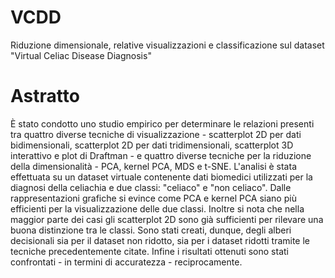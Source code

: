 # VCDD
Riduzione dimensionale, relative visualizzazioni e classificazione sul dataset "Virtual Celiac Disease Diagnosis"

# Astratto
È stato condotto uno studio empirico per determinare le relazioni presenti tra quattro diverse tecniche di visualizzazione - scatterplot 2D per dati bidimensionali, scatterplot 2D per dati tridimensionali, scatterplot 3D interattivo e plot di Draftman - e quattro diverse tecniche per la riduzione della dimensionalità - PCA, kernel PCA, MDS e t-SNE. L'analisi è stata effettuata su un dataset virtuale contenente dati biomedici utilizzati per la diagnosi della celiachia e due classi: "celiaco" e "non celiaco". Dalle rappresentazioni grafiche si evince come PCA e kernel PCA siano più efficienti per la visualizzazione delle due classi. Inoltre si nota che nella maggior parte dei casi gli scatterplot 2D sono già sufficienti per rilevare una buona distinzione tra le classi. Sono stati creati, dunque, degli alberi decisionali sia per il dataset non ridotto, sia per i dataset ridotti tramite le tecniche precedentemente citate. Infine i risultati ottenuti sono stati confrontati - in termini di accuratezza - reciprocamente.
